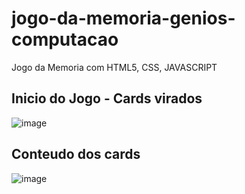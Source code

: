 # jogo-da-memoria-genios-computacao
Jogo da Memoria com HTML5, CSS, JAVASCRIPT

## Inicio do Jogo - Cards virados
![image](https://user-images.githubusercontent.com/58665788/172206241-fd9247d6-1c47-4fac-b097-9a08f342a502.png)

## Conteudo dos cards 
![image](https://user-images.githubusercontent.com/58665788/172206579-04a3c85a-5965-496b-af46-f5eae0cc013b.png)


